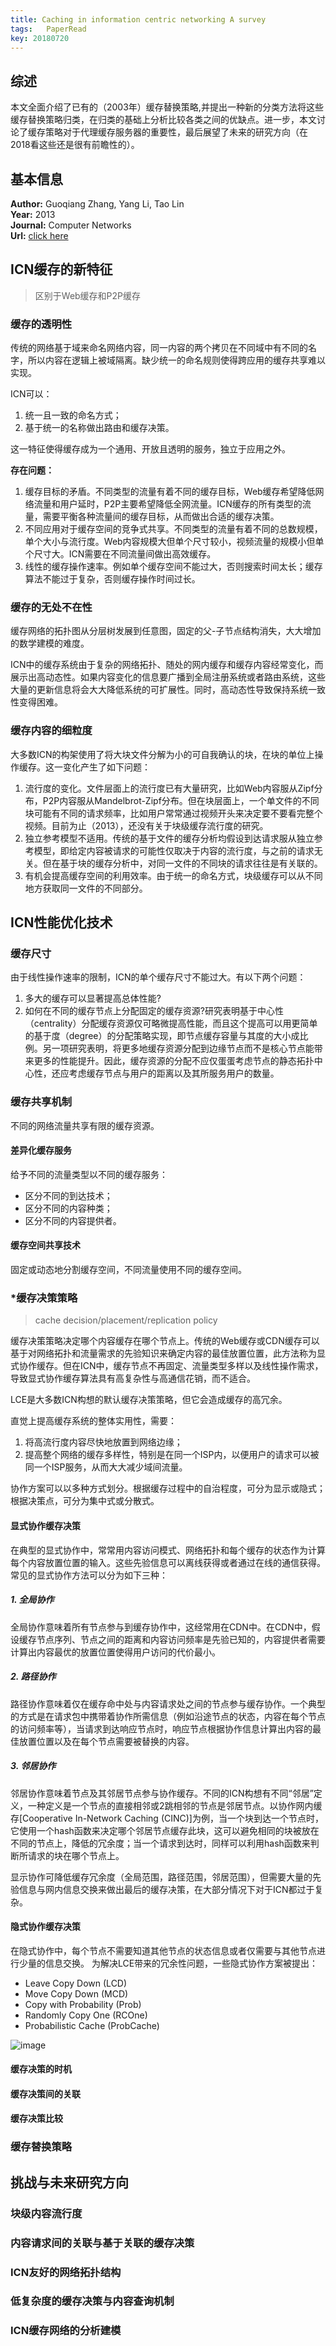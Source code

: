 ```yaml
---
title: Caching in information centric networking A survey
tags:	PaperRead
key: 20180720
---
```



## 综述
本文全面介绍了已有的（2003年）缓存替换策略,并提出一种新的分类方法将这些缓存替换策略归类，在归类的基础上分析比较各类之间的优缺点。进一步，本文讨论了缓存策略对于代理缓存服务器的重要性，最后展望了未来的研究方向（在2018看这些还是很有前瞻性的）。
<!--more-->

## 基本信息
**Author:** Guoqiang Zhang, Yang Li, Tao Lin<br>
**Year:** 2013<br>
**Journal:** Computer Networks<br>
**Url:** [click here](https://www.sciencedirect.com/science/article/pii/S1389128613002235)

## ICN缓存的新特征

> 区别于Web缓存和P2P缓存

### 缓存的透明性
传统的网络基于域来命名网络内容，同一内容的两个拷贝在不同域中有不同的名字，所以内容在逻辑上被域隔离。缺少统一的命名规则使得跨应用的缓存共享难以实现。

ICN可以：

1. 统一且一致的命名方式；
2. 基于统一的名称做出路由和缓存决策。

这一特征使得缓存成为一个通用、开放且透明的服务，独立于应用之外。

**存在问题：**

1. 缓存目标的矛盾。不同类型的流量有着不同的缓存目标，Web缓存希望降低网络流量和用户延时，P2P主要希望降低全网流量。ICN缓存的所有类型的流量，需要平衡各种流量间的缓存目标，从而做出合适的缓存决策。
2. 不同应用对于缓存空间的竞争式共享。不同类型的流量有着不同的总数规模，单个大小与流行度。Web内容规模大但单个尺寸较小，视频流量的规模小但单个尺寸大。ICN需要在不同流量间做出高效缓存。
3. 线性的缓存操作速率。例如单个缓存空间不能过大，否则搜索时间太长；缓存算法不能过于复杂，否则缓存操作时间过长。

### 缓存的无处不在性
缓存网络的拓扑图从分层树发展到任意图，固定的父-子节点结构消失，大大增加的数学建模的难度。

ICN中的缓存系统由于复杂的网络拓扑、随处的网内缓存和缓存内容经常变化，而展示出高动态性。如果内容变化的信息要广播到全局注册系统或者路由系统，这些大量的更新信息将会大大降低系统的可扩展性。同时，高动态性导致保持系统一致性变得困难。

### 缓存内容的细粒度
大多数ICN的构架使用了将大块文件分解为小的可自我确认的块，在块的单位上操作缓存。这一变化产生了如下问题：

1. 流行度的变化。文件层面上的流行度已有大量研究，比如Web内容服从Zipf分布，P2P内容服从Mandelbrot-Zipf分布。但在块层面上，一个单文件的不同块可能有不同的请求频率，比如用户常常通过视频开头来决定要不要看完整个视频。目前为止（2013），还没有关于块级缓存流行度的研究。
2. 独立参考模型不适用。传统的基于文件的缓存分析均假设到达请求服从独立参考模型，即给定内容被请求的可能性仅取决于内容的流行度，与之前的请求无关。但在基于块的缓存分析中，对同一文件的不同块的请求往往是有关联的。
3. 有机会提高缓存空间的利用效率。由于统一的命名方式，块级缓存可以从不同地方获取同一文件的不同部分。

## ICN性能优化技术

### 缓存尺寸
由于线性操作速率的限制，ICN的单个缓存尺寸不能过大。有以下两个问题：

1. 多大的缓存可以显著提高总体性能?
2. 如何在不同的缓存节点上分配固定的缓存资源?研究表明基于中心性（centrality）分配缓存资源仅可略微提高性能，而且这个提高可以用更简单的基于度（degree）的分配策略实现，即节点缓存容量与其度的大小成比例。另一项研究表明，将更多地缓存资源分配到边缘节点而不是核心节点能带来更多的性能提升。因此，缓存资源的分配不应仅蛋蛋考虑节点的静态拓扑中心性，还应考虑缓存节点与用户的距离以及其所服务用户的数量。

### 缓存共享机制
不同的网络流量共享有限的缓存资源。

#### 差异化缓存服务
给予不同的流量类型以不同的缓存服务：

- 区分不同的到达技术；
- 区分不同的内容种类；
- 区分不同的内容提供者。

#### 缓存空间共享技术
固定或动态地分割缓存空间，不同流量使用不同的缓存空间。

### *缓存决策策略
> cache decision/placement/replication policy

缓存决策策略决定哪个内容缓存在哪个节点上。传统的Web缓存或CDN缓存可以基于对网络拓扑和流量需求的先验知识来确定内容的最佳放置位置，此方法称为显式协作缓存。但在ICN中，缓存节点不再固定、流量类型多样以及线性操作需求，导致显式协作缓存算法具有高复杂性与高通信花销，而不适合。

LCE是大多数ICN构想的默认缓存决策策略，但它会造成缓存的高冗余。

直觉上提高缓存系统的整体实用性，需要：

1. 将高流行度内容尽快地放置到网络边缘；
2. 提高整个网络的缓存多样性，特别是在同一个ISP内，以便用户的请求可以被同一个ISP服务，从而大大减少域间流量。

协作方案可以以多种方式划分。根据缓存过程中的自治程度，可分为显示或隐式；根据决策点，可分为集中式或分散式。

#### 显式协作缓存决策
在典型的显式协作中，常常用内容访问模式、网络拓扑和每个缓存的状态作为计算每个内容放置位置的输入。这些先验信息可以离线获得或者通过在线的通信获得。常见的显式协作方法可以分为如下三种：

##### 1. 全局协作
全局协作意味着所有节点参与到缓存协作中，这经常用在CDN中。在CDN中，假设缓存节点序列、节点之间的距离和内容访问频率是先验已知的，内容提供者需要计算出内容最优的放置位置使得用户访问的代价最小。

##### 2. 路径协作
路径协作意味着仅在缓存命中处与内容请求处之间的节点参与缓存协作。一个典型的方式是在请求包中携带着协作所需信息（例如沿途节点的状态，内容在每个节点的访问频率等），当请求到达响应节点时，响应节点根据协作信息计算出内容的最佳放置位置以及在每个节点需要被替换的内容。

##### 3. 邻居协作
邻居协作意味着节点及其邻居节点参与协作缓存。不同的ICN构想有不同“邻居”定义，一种定义是一个节点的直接相邻或2跳相邻的节点是邻居节点。以协作网内缓存[Cooperative In-Network Caching (CINC)]为例，当一个块到达一个节点时，它使用一个hash函数来决定哪个邻居节点缓存此块，这可以避免相同的块被放在不同的节点上，降低的冗余度；当一个请求到达时，同样可以利用hash函数来判断所请求的块在哪个节点上。

显示协作可降低缓存冗余度（全局范围，路径范围，邻居范围），但需要大量的先验信息与网内信息交换来做出最后的缓存决策，在大部分情况下对于ICN都过于复杂。

#### 隐式协作缓存决策
在隐式协作中，每个节点不需要知道其他节点的状态信息或者仅需要与其他节点进行少量的信息交换。
为解决LCE带来的冗余性问题，一些隐式协作方案被提出：

- Leave Copy Down (LCD)
- Move Copy Down (MCD)
- Copy with Probability (Prob)
- Randomly Copy One (RCOne)
- Probabilistic Cache (ProbCache)

![image](https://github.com/kanyuanzhi/kanyuanzhi.github.io/raw/master/assets/myimages/20180720/1.jpg)

#### 缓存决策的时机

#### 缓存决策间的关联

#### 缓存决策比较

### 缓存替换策略

## 挑战与未来研究方向

### 块级内容流行度

### 内容请求间的关联与基于关联的缓存决策

### ICN友好的网络拓扑结构

### 低复杂度的缓存决策与内容查询机制

### ICN缓存网络的分析建模 
















